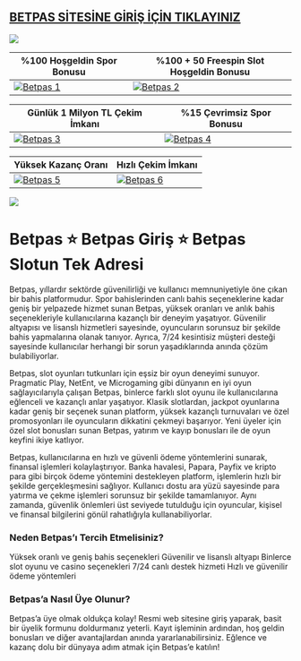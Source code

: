 ## <a href="https://shorten.is/nano">BETPAS SİTESİNE GİRİŞ İÇİN TIKLAYINIZ</a>

<a href="https://shorten.is/nano"><img src="https://s7.gifyu.com/images/SX5dx.gif"></a>

| %100 Hoşgeldin Spor Bonusu | %100 + 50 Freespin Slot Hoşgeldin Bonusu |
|----------|----------|
| [![Betpas 1](https://i.ibb.co/w6Ms0n3/0-spor-hosgeldin.jpg)](https://shorten.is/nano) | [![Betpas 2](https://i.ibb.co/SmhNkkF/ho-geldin-slot.jpg)](https://shorten.is/nano) |

| Günlük 1 Milyon TL Çekim İmkanı | %15 Çevrimsiz Spor Bonusu |
|----------|----------|
| [![Betpas 3](https://i.ibb.co/1sqbDKg/gates.jpg)](https://shorten.is/nano) | [![Betpas 4](https://i.ibb.co/Smxn3qW/gates-of-bn.jpg)](https://shorten.is/nano) |

| Yüksek Kazanç Oranı | Hızlı Çekim İmkanı |
|----------|----------|
| [![Betpas 5](https://i.ibb.co/jwxwCmC/sweet.jpg)](https://shorten.is/nano) | [![Betpas 6](https://i.ibb.co/SKbx3w4/Masalar-Canli-Casino-Mobil-Pop-Up.jpg)](https://shorten.is/nano) |

<a href="https://shorten.is/nano"><img src="https://s13.gifyu.com/images/SXln5.gif"></a>

# Betpas ⭐ Betpas Giriş ⭐ Betpas Slotun Tek Adresi

Betpas, yıllardır sektörde güvenilirliği ve kullanıcı memnuniyetiyle öne çıkan bir bahis platformudur. Spor bahislerinden canlı bahis seçeneklerine kadar geniş bir yelpazede hizmet sunan Betpas, yüksek oranları ve anlık bahis seçenekleriyle kullanıcılarına kazançlı bir deneyim yaşatıyor. Güvenilir altyapısı ve lisanslı hizmetleri sayesinde, oyuncuların sorunsuz bir şekilde bahis yapmalarına olanak tanıyor. Ayrıca, 7/24 kesintisiz müşteri desteği sayesinde kullanıcılar herhangi bir sorun yaşadıklarında anında çözüm bulabiliyorlar.

Betpas, slot oyunları tutkunları için eşsiz bir oyun deneyimi sunuyor. Pragmatic Play, NetEnt, ve Microgaming gibi dünyanın en iyi oyun sağlayıcılarıyla çalışan Betpas, binlerce farklı slot oyunu ile kullanıcılarına eğlenceli ve kazançlı anlar yaşatıyor. Klasik slotlardan, jackpot oyunlarına kadar geniş bir seçenek sunan platform, yüksek kazançlı turnuvaları ve özel promosyonları ile oyuncuların dikkatini çekmeyi başarıyor. Yeni üyeler için özel slot bonusları sunan Betpas, yatırım ve kayıp bonusları ile de oyun keyfini ikiye katlıyor.

Betpas, kullanıcılarına en hızlı ve güvenli ödeme yöntemlerini sunarak, finansal işlemleri kolaylaştırıyor. Banka havalesi, Papara, Payfix ve kripto para gibi birçok ödeme yöntemini destekleyen platform, işlemlerin hızlı bir şekilde gerçekleşmesini sağlıyor. Kullanıcı dostu ara yüzü sayesinde para yatırma ve çekme işlemleri sorunsuz bir şekilde tamamlanıyor. Aynı zamanda, güvenlik önlemleri üst seviyede tutulduğu için oyuncular, kişisel ve finansal bilgilerini gönül rahatlığıyla kullanabiliyorlar.

### Neden Betpas’ı Tercih Etmelisiniz?

Yüksek oranlı ve geniş bahis seçenekleri
Güvenilir ve lisanslı altyapı
Binlerce slot oyunu ve casino seçenekleri
7/24 canlı destek hizmeti
Hızlı ve güvenilir ödeme yöntemleri

### Betpas’a Nasıl Üye Olunur?
Betpas’a üye olmak oldukça kolay! Resmi web sitesine giriş yaparak, basit bir üyelik formunu doldurmanız yeterli. Kayıt işleminin ardından, hoş geldin bonusları ve diğer avantajlardan anında yararlanabilirsiniz. Eğlence ve kazanç dolu bir dünyaya adım atmak için Betpas’e katılın!
